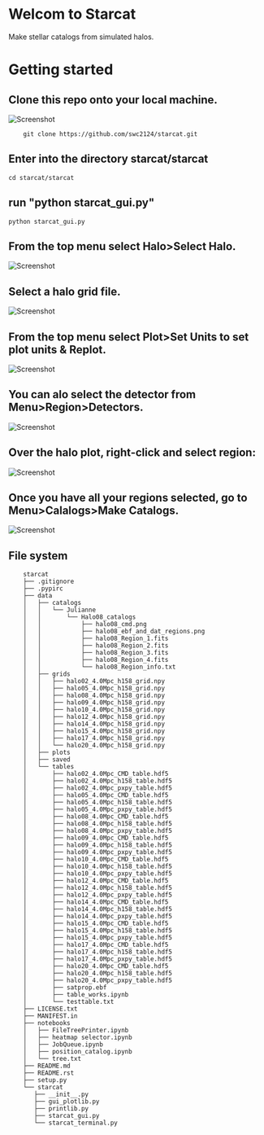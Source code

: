 # Welcom to Starcat
Make stellar catalogs from simulated halos.

# Getting started
## Clone this repo onto your local machine.
![Screenshot](data/readme_png/clone.png)
        
        
        git clone https://github.com/swc2124/starcat.git
        


## Enter into the directory starcat/starcat
    
    cd starcat/starcat

## run "python starcat_gui.py"
    
    python starcat_gui.py

## From the top menu select Halo>Select Halo.
![Screenshot](data/readme_png/halomenu.png)

## Select a halo grid file.
![Screenshot](data/readme_png/selecthalo.png)

## From the top menu select Plot>Set Units to set plot units & Replot.
![Screenshot](data/readme_png/selectunits.png)

## You can alo select the detector from Menu>Region>Detectors.
![Screenshot](data/readme_png/detector.png)

## Over the halo plot, right-click and select region:
![Screenshot](data/readme_png/selectregion.png)

## Once you have all your regions selected, go to Menu>Calalogs>Make Catalogs.
![Screenshot](data/readme_png/makecats.png)

## File system
    
        starcat
        ├── .gitignore
        ├── .pypirc
        ├── data
        │   ├── catalogs
        │   │   └── Julianne
        │   │       └── Halo08_catalogs
        │   │           ├── halo08_cmd.png
        │   │           ├── halo08_ebf_and_dat_regions.png
        │   │           ├── halo08_Region_1.fits
        │   │           ├── halo08_Region_2.fits
        │   │           ├── halo08_Region_3.fits
        │   │           ├── halo08_Region_4.fits
        │   │           └── halo08_Region_info.txt
        │   ├── grids
        │   │   ├── halo02_4.0Mpc_h158_grid.npy
        │   │   ├── halo05_4.0Mpc_h158_grid.npy
        │   │   ├── halo08_4.0Mpc_h158_grid.npy
        │   │   ├── halo09_4.0Mpc_h158_grid.npy
        │   │   ├── halo10_4.0Mpc_h158_grid.npy
        │   │   ├── halo12_4.0Mpc_h158_grid.npy
        │   │   ├── halo14_4.0Mpc_h158_grid.npy
        │   │   ├── halo15_4.0Mpc_h158_grid.npy
        │   │   ├── halo17_4.0Mpc_h158_grid.npy
        │   │   └── halo20_4.0Mpc_h158_grid.npy
        │   ├── plots
        │   ├── saved
        │   └── tables
        │       ├── halo02_4.0Mpc_CMD_table.hdf5
        │       ├── halo02_4.0Mpc_h158_table.hdf5
        │       ├── halo02_4.0Mpc_pxpy_table.hdf5
        │       ├── halo05_4.0Mpc_CMD_table.hdf5
        │       ├── halo05_4.0Mpc_h158_table.hdf5
        │       ├── halo05_4.0Mpc_pxpy_table.hdf5
        │       ├── halo08_4.0Mpc_CMD_table.hdf5
        │       ├── halo08_4.0Mpc_h158_table.hdf5
        │       ├── halo08_4.0Mpc_pxpy_table.hdf5
        │       ├── halo09_4.0Mpc_CMD_table.hdf5
        │       ├── halo09_4.0Mpc_h158_table.hdf5
        │       ├── halo09_4.0Mpc_pxpy_table.hdf5
        │       ├── halo10_4.0Mpc_CMD_table.hdf5
        │       ├── halo10_4.0Mpc_h158_table.hdf5
        │       ├── halo10_4.0Mpc_pxpy_table.hdf5
        │       ├── halo12_4.0Mpc_CMD_table.hdf5
        │       ├── halo12_4.0Mpc_h158_table.hdf5
        │       ├── halo12_4.0Mpc_pxpy_table.hdf5
        │       ├── halo14_4.0Mpc_CMD_table.hdf5
        │       ├── halo14_4.0Mpc_h158_table.hdf5
        │       ├── halo14_4.0Mpc_pxpy_table.hdf5
        │       ├── halo15_4.0Mpc_CMD_table.hdf5
        │       ├── halo15_4.0Mpc_h158_table.hdf5
        │       ├── halo15_4.0Mpc_pxpy_table.hdf5
        │       ├── halo17_4.0Mpc_CMD_table.hdf5
        │       ├── halo17_4.0Mpc_h158_table.hdf5
        │       ├── halo17_4.0Mpc_pxpy_table.hdf5
        │       ├── halo20_4.0Mpc_CMD_table.hdf5
        │       ├── halo20_4.0Mpc_h158_table.hdf5
        │       ├── halo20_4.0Mpc_pxpy_table.hdf5
        │       ├── satprop.ebf
        │       ├── table_works.ipynb
        │       └── testtable.txt
        ├── LICENSE.txt
        ├── MANIFEST.in
        ├── notebooks
        │   ├── FileTreePrinter.ipynb
        │   ├── heatmap selector.ipynb
        │   ├── JobQueue.ipynb
        │   ├── position_catalog.ipynb
        │   └── tree.txt
        ├── README.md
        ├── README.rst
        ├── setup.py
        └── starcat
           ├── __init__.py
           ├── gui_plotlib.py
           ├── printlib.py
           ├── starcat_gui.py
           └── starcat_terminal.py
